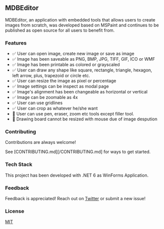 ## MDBEditor

MDBEditor, an application with embedded tools that allows users to create images from scratch, 
was developed based on MSPaint and continues to be published as open source for all users to benefit from.

### Features

- :white_check_mark: User can open image, create new image or save as image
- :white_check_mark: Image has been saveable as PNG, BMP, JPG, TIFF, GIF, ICO or WMF
- :white_check_mark: Image has been printable as colored or grayscaled
- :white_check_mark: User can draw any shape like square, rectangle, triangle, hexagon, left arrow, plus, trapezoid or circle etc.
- :white_check_mark: User can resize the image as pixel or percentage
- :white_check_mark: Image settings can be inspect as modal page
- :white_check_mark: Image's alignment has been changeable as horizontal or vertical
- :white_check_mark: Image can be zoomable as 4x
- :white_check_mark: User can use gridlines
- :white_check_mark: User can crop as whatever he/she want
- :wrench: User can use pen, eraser, zoom etc tools except filler tool.
- :wrench: Drawing board cannot be resized with mouse due of image despution

### Contributing

Contributions are always welcome!

See [CONTRIBUTING.md][/CONTRIBUTING.md] for ways to get started.

### Tech Stack

This project has been developed with .NET 6 as WinForms Application.

### Feedback

Feedback is appreciated! Reach out on [Twitter](https://twitter.com/AbdullahOztuurk) or submit a new issue!

### License

[MIT](/LICENSE)
